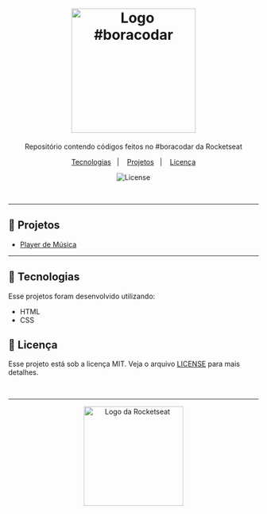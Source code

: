 <h1 align="center">
  <img alt="Logo #boracodar" src="https://github.com/user-attachments/assets/28b28953-cc65-4915-84f2-17a0e76711fd" width="250px">
</h1>

<p align="center">
  Repositório contendo códigos feitos no #boracodar da Rocketseat

<p align="center">
  <a href="#-tecnologias">Tecnologias</a>&nbsp;&nbsp;&nbsp;|&nbsp;&nbsp;&nbsp;
  <a href="#-projetos">Projetos</a>&nbsp;&nbsp;&nbsp;|&nbsp;&nbsp;&nbsp;
  <a href="#-licença">Licença</a>
</p>

<p align="center">
  <img alt="License" src="https://img.shields.io/static/v1?label=license&message=MIT&color=0F172A&labelColor=1D4ED8">
</p>

<br>

---

## 📂 Projetos

<ul>
  <li>
    <a href="https://bora-codar-rocketseat-two.vercel.app/" target="_blank">Player de Música</a>
  </li>
</ul>

---

## 🚀 Tecnologias

Esse projetos foram desenvolvido utilizando:

- HTML
- CSS

## 📝 Licença

Esse projeto está sob a licença MIT. Veja o arquivo [LICENSE](./LICENSE) para mais detalhes.

<br>

---

<p align="center">
  <img alt="Logo da Rocketseat" src="https://github.com/user-attachments/assets/39908634-2aee-4435-8513-fb952559fe3c" width="200px" />
</p>
